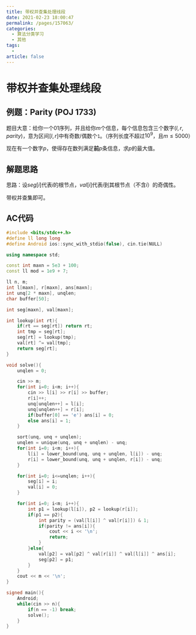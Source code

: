 ```yaml
---
title: 带权并查集处理线段
date: 2021-02-23 18:00:47
permalink: /pages/157063/
categories: 
  - 算法分类学习
  - 其他
tags: 
  - 
article: false
---
```





# 带权并查集处理线段

## 例题：Parity (POJ 1733)

 题目大意：给你一个01序列，并且给你$m$个信息，每个信息包含三个数字$(l,r,parity)$，意为区间$[l,r]$中有奇数/偶数个`1`。（序列长度不超过$10^9$，且$m\le5000$）

现在有一个数字$p$，使得存在数列满足**前**$p$条信息，求$p$的最大值。



## 解题思路

思路：设$seg[i]$代表$i$的根节点，$val[i]$代表$i$到其根节点（不含$i$）的奇偶性。

带权并查集即可。



## AC代码

```cpp
#include <bits/stdc++.h>
#define ll long long
#define Android ios::sync_with_stdio(false), cin.tie(NULL)

using namespace std;

const int maxn = 5e3 + 100;
const ll mod = 1e9 + 7;

ll n, m;
int l[maxn], r[maxn], ans[maxn];
int unq[2 * maxn], unqlen;
char buffer[50];

int seg[maxn], val[maxn];

int lookup(int rt){
    if(rt == seg[rt]) return rt;
    int tmp = seg[rt];
    seg[rt] = lookup(tmp);
    val[rt] ^= val[tmp];
    return seg[rt];
}

void solve(){
    unqlen = 0;

    cin >> m;
    for(int i=0; i<m; i++){
        cin >> l[i] >> r[i] >> buffer;
        r[i]++;
        unq[unqlen++] = l[i];
        unq[unqlen++] = r[i];
        if(buffer[0] == 'e') ans[i] = 0;
        else ans[i] = 1;
    }

    sort(unq, unq + unqlen);
    unqlen = unique(unq, unq + unqlen) - unq;
    for(int i=0; i<m; i++){
        l[i] = lower_bound(unq, unq + unqlen, l[i]) - unq;
        r[i] = lower_bound(unq, unq + unqlen, r[i]) - unq;
    }

    for(int i=0; i<=unqlen; i++){
        seg[i] = i;
        val[i] = 0;
    }

    for(int i=0; i<m; i++){
        int p1 = lookup(l[i]), p2 = lookup(r[i]);
        if(p1 == p2){
            int parity = (val[l[i]] ^ val[r[i]]) & 1;
            if(parity != ans[i]){
                cout << i << '\n';
                return;
            }
        }else{
            val[p2] = val[p2] ^ val[r[i]] ^ val[l[i]] ^ ans[i];
            seg[p2] = p1;
        }
    }
    cout << m << '\n';
}

signed main(){
    Android;
    while(cin >> n){
        if(n == -1) break;
        solve();
    }
}
```

